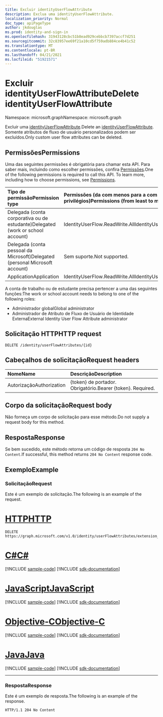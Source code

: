 ```yaml
---
title: Excluir identityUserFlowAttribute
description: Exclua uma identityUserFlowAttribute.
localization_priority: Normal
doc_type: apiPageType
author: jkdouglas
ms.prod: identity-and-sign-in
ms.openlocfilehash: 31943128cbc51b8ead929cebbcb7397accf7d251
ms.sourcegitcommit: 32c83957ee69f21a10cd5f759adb884ce4b41c52
ms.translationtype: MT
ms.contentlocale: pt-BR
ms.lasthandoff: 04/21/2021
ms.locfileid: "51921571"
---
```

# <a name="delete-identityuserflowattribute"></a><span data-ttu-id="6e646-103">Excluir identityUserFlowAttribute</span><span class="sxs-lookup"><span data-stu-id="6e646-103">Delete identityUserFlowAttribute</span></span>

<span data-ttu-id="6e646-104">Namespace: microsoft.graph</span><span class="sxs-lookup"><span data-stu-id="6e646-104">Namespace: microsoft.graph</span></span>

<span data-ttu-id="6e646-105">Excluir uma [identityUserFlowAttribute](../resources/identityuserflowattribute.md).</span><span class="sxs-lookup"><span data-stu-id="6e646-105">Delete an [identityUserFlowAttribute](../resources/identityuserflowattribute.md).</span></span> <span data-ttu-id="6e646-106">Somente atributos de fluxo de usuário personalizados podem ser excluídos.</span><span class="sxs-lookup"><span data-stu-id="6e646-106">Only custom user flow attributes can be deleted.</span></span>

## <a name="permissions"></a><span data-ttu-id="6e646-107">Permissões</span><span class="sxs-lookup"><span data-stu-id="6e646-107">Permissions</span></span>

<span data-ttu-id="6e646-p102">Uma das seguintes permissões é obrigatória para chamar esta API. Para saber mais, incluindo como escolher permissões, confira [Permissões](/graph/permissions-reference).</span><span class="sxs-lookup"><span data-stu-id="6e646-p102">One of the following permissions is required to call this API. To learn more, including how to choose permissions, see [Permissions](/graph/permissions-reference).</span></span>

|<span data-ttu-id="6e646-110">Tipo de permissão</span><span class="sxs-lookup"><span data-stu-id="6e646-110">Permission type</span></span>      | <span data-ttu-id="6e646-111">Permissões (da com menos para a com mais privilégios)</span><span class="sxs-lookup"><span data-stu-id="6e646-111">Permissions (from least to most privileged)</span></span>              |
|:--------------------|:---------------------------------------------------------|
|<span data-ttu-id="6e646-112">Delegada (conta corporativa ou de estudante)</span><span class="sxs-lookup"><span data-stu-id="6e646-112">Delegated (work or school account)</span></span>|<span data-ttu-id="6e646-113">IdentityUserFlow.ReadWrite.All</span><span class="sxs-lookup"><span data-stu-id="6e646-113">IdentityUserFlow.ReadWrite.All</span></span>|
|<span data-ttu-id="6e646-114">Delegada (conta pessoal da Microsoft)</span><span class="sxs-lookup"><span data-stu-id="6e646-114">Delegated (personal Microsoft account)</span></span>| <span data-ttu-id="6e646-115">Sem suporte.</span><span class="sxs-lookup"><span data-stu-id="6e646-115">Not supported.</span></span>|
|<span data-ttu-id="6e646-116">Application</span><span class="sxs-lookup"><span data-stu-id="6e646-116">Application</span></span>|<span data-ttu-id="6e646-117">IdentityUserFlow.ReadWrite.All</span><span class="sxs-lookup"><span data-stu-id="6e646-117">IdentityUserFlow.ReadWrite.All</span></span>|

<span data-ttu-id="6e646-118">A conta de trabalho ou de estudante precisa pertencer a uma das seguintes funções:</span><span class="sxs-lookup"><span data-stu-id="6e646-118">The work or school account needs to belong to one of the following roles:</span></span>

* <span data-ttu-id="6e646-119">Administrador global</span><span class="sxs-lookup"><span data-stu-id="6e646-119">Global administrator</span></span>
* <span data-ttu-id="6e646-120">Administrador de Atributo de Fluxo de Usuário de Identidade Externa</span><span class="sxs-lookup"><span data-stu-id="6e646-120">External Identity User Flow Attribute administrator</span></span>

## <a name="http-request"></a><span data-ttu-id="6e646-121">Solicitação HTTP</span><span class="sxs-lookup"><span data-stu-id="6e646-121">HTTP request</span></span>

<!-- { "blockType": "ignored" } -->
```http
DELETE /identity/userFlowAttributes/{id}
```

## <a name="request-headers"></a><span data-ttu-id="6e646-122">Cabeçalhos de solicitação</span><span class="sxs-lookup"><span data-stu-id="6e646-122">Request headers</span></span>

|<span data-ttu-id="6e646-123">Nome</span><span class="sxs-lookup"><span data-stu-id="6e646-123">Name</span></span>|<span data-ttu-id="6e646-124">Descrição</span><span class="sxs-lookup"><span data-stu-id="6e646-124">Description</span></span>|
|:---------------|:----------|
|<span data-ttu-id="6e646-125">Autorização</span><span class="sxs-lookup"><span data-stu-id="6e646-125">Authorization</span></span>|<span data-ttu-id="6e646-p103">{token} de portador. Obrigatório.</span><span class="sxs-lookup"><span data-stu-id="6e646-p103">Bearer {token}. Required.</span></span>|

## <a name="request-body"></a><span data-ttu-id="6e646-128">Corpo da solicitação</span><span class="sxs-lookup"><span data-stu-id="6e646-128">Request body</span></span>

<span data-ttu-id="6e646-129">Não forneça um corpo de solicitação para esse método.</span><span class="sxs-lookup"><span data-stu-id="6e646-129">Do not supply a request body for this method.</span></span>

## <a name="response"></a><span data-ttu-id="6e646-130">Resposta</span><span class="sxs-lookup"><span data-stu-id="6e646-130">Response</span></span>

<span data-ttu-id="6e646-131">Se bem sucedido, este método retorna um código de resposta `204 No Content`.</span><span class="sxs-lookup"><span data-stu-id="6e646-131">If successful, this method returns `204 No Content` response code.</span></span>

## <a name="example"></a><span data-ttu-id="6e646-132">Exemplo</span><span class="sxs-lookup"><span data-stu-id="6e646-132">Example</span></span>

### <a name="request"></a><span data-ttu-id="6e646-133">Solicitação</span><span class="sxs-lookup"><span data-stu-id="6e646-133">Request</span></span>

<span data-ttu-id="6e646-134">Este é um exemplo de solicitação.</span><span class="sxs-lookup"><span data-stu-id="6e646-134">The following is an example of the request.</span></span>


# <a name="http"></a>[<span data-ttu-id="6e646-135">HTTP</span><span class="sxs-lookup"><span data-stu-id="6e646-135">HTTP</span></span>](#tab/http)
<!-- {
  "blockType": "request",
  "name": "delete_userFlowAttributes"
}
-->

``` http
DELETE https://graph.microsoft.com/v1.0/identity/userFlowAttributes/extension_d09380e2b4c642b9a203fb816a04a7ad_Hobby
```
# <a name="c"></a>[<span data-ttu-id="6e646-136">C#</span><span class="sxs-lookup"><span data-stu-id="6e646-136">C#</span></span>](#tab/csharp)
[!INCLUDE [sample-code](../includes/snippets/csharp/delete-userflowattributes-csharp-snippets.md)]
[!INCLUDE [sdk-documentation](../includes/snippets/snippets-sdk-documentation-link.md)]

# <a name="javascript"></a>[<span data-ttu-id="6e646-137">JavaScript</span><span class="sxs-lookup"><span data-stu-id="6e646-137">JavaScript</span></span>](#tab/javascript)
[!INCLUDE [sample-code](../includes/snippets/javascript/delete-userflowattributes-javascript-snippets.md)]
[!INCLUDE [sdk-documentation](../includes/snippets/snippets-sdk-documentation-link.md)]

# <a name="objective-c"></a>[<span data-ttu-id="6e646-138">Objective-C</span><span class="sxs-lookup"><span data-stu-id="6e646-138">Objective-C</span></span>](#tab/objc)
[!INCLUDE [sample-code](../includes/snippets/objc/delete-userflowattributes-objc-snippets.md)]
[!INCLUDE [sdk-documentation](../includes/snippets/snippets-sdk-documentation-link.md)]

# <a name="java"></a>[<span data-ttu-id="6e646-139">Java</span><span class="sxs-lookup"><span data-stu-id="6e646-139">Java</span></span>](#tab/java)
[!INCLUDE [sample-code](../includes/snippets/java/delete-userflowattributes-java-snippets.md)]
[!INCLUDE [sdk-documentation](../includes/snippets/snippets-sdk-documentation-link.md)]

---


### <a name="response"></a><span data-ttu-id="6e646-140">Resposta</span><span class="sxs-lookup"><span data-stu-id="6e646-140">Response</span></span>

<span data-ttu-id="6e646-141">Este é um exemplo de resposta.</span><span class="sxs-lookup"><span data-stu-id="6e646-141">The following is an example of the response.</span></span>

<!-- {
  "blockType": "response",
  "truncated": true
}
-->

``` http
HTTP/1.1 204 No Content
```
